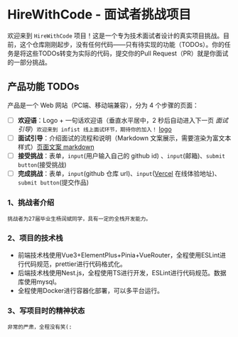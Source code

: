 # HireWithCode - 面试者挑战项目

欢迎来到 `HireWithCode` 项目！这是一个专为技术面试者设计的真实项目挑战。目前，这个仓库刚刚起步，没有任何代码——只有待实现的功能（TODOs）。你的任务是将这些TODOs转变为实际的代码，提交你的Pull Request（PR）就是你面试的一部分挑战。

## 产品功能 TODOs

产品是一个 Web 网站（PC端、移动端兼容），分为 4 个步骤的页面：

- [ ] **欢迎语**：Logo + 一句话欢迎语（垂直水平居中，2 秒后自动进入下一页 *面试引导*）`欢迎来到 infist 线上面试环节，期待你的加入！` [logo](./logo.png)
- [ ] **面试引导**：介绍面试的流程和说明（Markdown 文案展示，需要渲染为富文本样式）[页面文案 markdown](https://raw.githubusercontent.com/InfiniteStatesInc/HireWithCode/refs/heads/main/README.md)
- [ ] **接受挑战**：表单，`input`(用户输入自己的 github id) 、`input`(邮箱)、`submit button`(接受挑战)
- [ ] **完成挑战**：表单，`input`(github 仓库 url)、`input`([Vercel](https://vercel.app/) 在线体验地址)、`submit button`(提交作品)

### 1、挑战者介绍

    挑战者为27届毕业生杨润斌同学，具有一定的全栈开发能力。

### 2、项目的技术栈

- 前端技术栈使用Vue3+ElementPlus+Pinia+VueRouter，全程使用ESLint进行代码规范，prettier进行代码格式化。
- 后端技术栈使用Nest.js，全程使用TS进行开发，ESLint进行代码规范。数据库使用mysql。
- 全程使用Docker进行容器化部署，可以多平台运行。

### 3、写项目时的精神状态

    非常的严肃，全程没有笑(:
